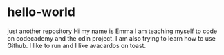 # hello-world
just another repository
Hi my name is Emma I am teaching myself to code on codecademy and the odin project.
I am also trying to learn how to use Github. I like to run and I like avacardos on toast. 

